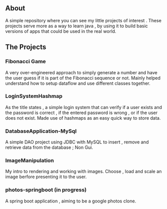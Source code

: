 ## About
A simple repository where you can see my little projects of interest . These projects serve more as a way to learn java , by using it to build basic versions of apps that could be used in the real world.

## The Projects
### Fibonacci Game
A very over-engineered approach to simply generate a number and have the user guess if it is part of the Fibonacci sequence or not. Mainly helped understand how to setup dataflow and use different classes together.
### LoginSystemHashmap 
As the title states , a simple login system that can verify if a user exists and the password is correct ,  if the entered password is wrong , or if the user does not exist. Made use of hashmaps as an easy quick way to store data.
### DatabaseApplication-MySql
A simple DAO project using JDBC with MySQL to insert , remove and retrieve data from the database ; Non Gui.
### ImageManipulation
My intro to rendering and working with images. Choose , load and scale an image berfore presenting it to the user.
### photos-springboot (in progress)
A spring boot application , aiming to be a google photos clone.
